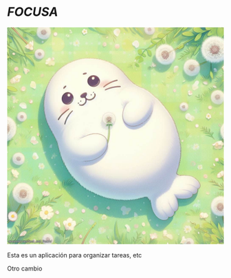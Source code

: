# *FOCUSA*

![alt text](focusa.JPG)

Esta es un aplicación para organizar tareas, etc 

Otro cambio 